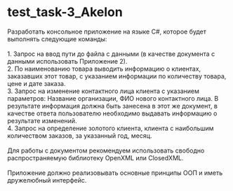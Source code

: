 # test_task-3_Akelon

Разработать консольное приложение на языке С#, которое будет выполнять следующие команды: </br> </br>
    1. Запрос на ввод пути до файла с данными (в качестве документа с данными использовать Приложение 2). </br>
    2. По наименованию товара выводить информацию о клиентах, заказавших этот товар, с указанием информации по количеству товара, цене и дате заказа.	 </br>
    3. Запрос на изменение контактного лица клиента с указанием параметров: Название организации, ФИО нового контактного лица. В результате информация должна быть занесена в этот же документ, в качестве ответа пользователю необходимо выдавать информацию о результате изменений. </br>
    4. Запрос на определение золотого клиента, клиента с наибольшим количеством заказов, за указанный год, месяц. </br> </br>
Для работы с документом рекомендуем использовать свободно распространяемую библиотеку OpenXML или ClosedXML. </br> </br>
Приложение должно реализовывать основные принципы ООП и иметь дружелюбный интерфейс.
